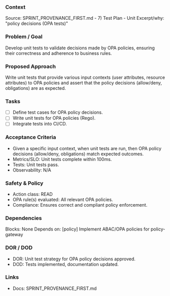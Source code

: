 ### Context

Source: SPRINT_PROVENANCE_FIRST.md - 7) Test Plan - Unit
Excerpt/why: "policy decisions (OPA tests)"

### Problem / Goal

Develop unit tests to validate decisions made by OPA policies, ensuring their correctness and adherence to business rules.

### Proposed Approach

Write unit tests that provide various input contexts (user attributes, resource attributes) to OPA policies and assert that the policy decisions (allow/deny, obligations) are as expected.

### Tasks

- [ ] Define test cases for OPA policy decisions.
- [ ] Write unit tests for OPA policies (Rego).
- [ ] Integrate tests into CI/CD.

### Acceptance Criteria

- Given a specific input context, when unit tests are run, then OPA policy decisions (allow/deny, obligations) match expected outcomes.
- Metrics/SLO: Unit tests complete within 100ms.
- Tests: Unit tests pass.
- Observability: N/A

### Safety & Policy

- Action class: READ
- OPA rule(s) evaluated: All relevant OPA policies.
- Compliance: Ensures correct and compliant policy enforcement.

### Dependencies

Blocks: None
Depends on: [policy] Implement ABAC/OPA policies for policy-gateway

### DOR / DOD

- DOR: Unit test strategy for OPA policy decisions approved.
- DOD: Tests implemented, documentation updated.

### Links

- Docs: SPRINT_PROVENANCE_FIRST.md
